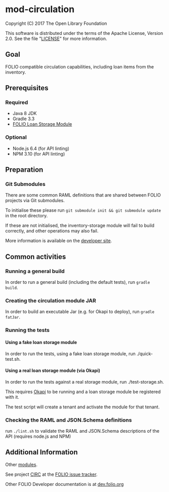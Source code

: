 # mod-circulation
Copyright (C) 2017 The Open Library Foundation

This software is distributed under the terms of the Apache License,
Version 2.0. See the file "[LICENSE](LICENSE)" for more information.

## Goal

FOLIO compatible circulation capabilities, including loan items from the inventory.

## Prerequisites

### Required

- Java 8 JDK
- Gradle 3.3
- [FOLIO Loan Storage Module](https://github.com/folio-org/mod-loan-storage)

### Optional

- Node.js 6.4 (for API linting)
- NPM 3.10 (for API linting)

## Preparation

### Git Submodules

There are some common RAML definitions that are shared between FOLIO projects via Git submodules.

To initialise these please run `git submodule init && git submodule update` in the root directory.

If these are not initialised, the inventory-storage module will fail to build correctly, and other operations may also fail.

More information is available on the [developer site](http://dev.folio.org/doc/setup#update-git-submodules).

## Common activities

### Running a general build

In order to run a general build (including the default tests), run `gradle build`.

### Creating the circulation module JAR

In order to build an executable Jar (e.g. for Okapi to deploy), run `gradle fatJar`.

### Running the tests

#### Using a fake loan storage module

In order to run the tests, using a fake loan storage module, run ./quick-test.sh.

#### Using a real loan storage module (via Okapi)

In order to run the tests against a real storage module, run ./test-storage.sh.

This requires [Okapi](https://github.com/folio-org/okapi) to be running and a loan storage module be registered with it.

The test script will create a tenant and activate the module for that tenant.

### Checking the RAML and JSON.Schema definitions

run `./lint.sh` to validate the RAML and JSON.Schema descriptions of the API (requires node.js and NPM)

## Additional Information

Other [modules](http://dev.folio.org/source-code/#server-side).

See project [CIRC](https://issues.folio.org/browse/CIRC)
at the [FOLIO issue tracker](http://dev.folio.org/community/guide-issues).

Other FOLIO Developer documentation is at [dev.folio.org](http://dev.folio.org/)

